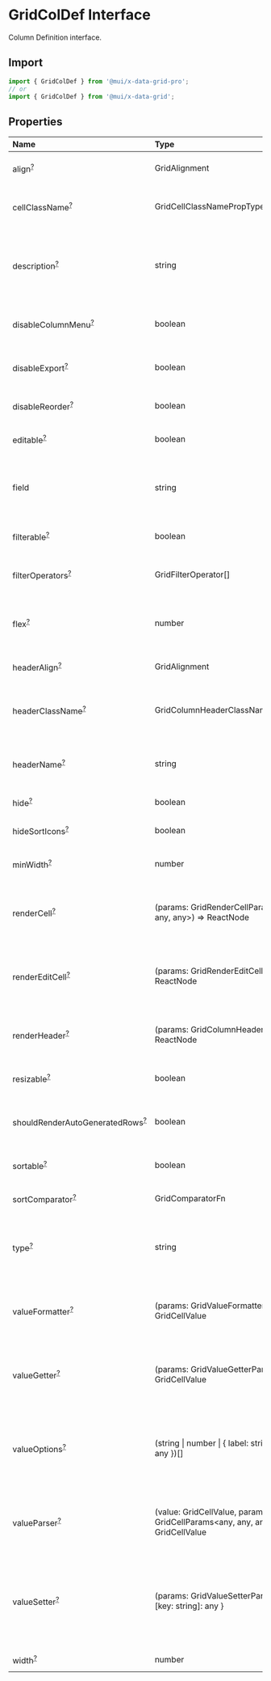 # GridColDef Interface

<p class="description">Column Definition interface.</p>

## Import

```js
import { GridColDef } from '@mui/x-data-grid-pro';
// or
import { GridColDef } from '@mui/x-data-grid';
```

## Properties

| Name                                                                                                            | Type                                                                                                                    | Default                                          | Description                                                                                                             |
| :-------------------------------------------------------------------------------------------------------------- | :---------------------------------------------------------------------------------------------------------------------- | :----------------------------------------------- | :---------------------------------------------------------------------------------------------------------------------- |
| <span class="prop-name optional">align<sup><abbr title="optional">?</abbr></sup></span>                         | <span class="prop-type">GridAlignment</span>                                                                            |                                                  | Allows to align the column values in cells.                                                                             |
| <span class="prop-name optional">cellClassName<sup><abbr title="optional">?</abbr></sup></span>                 | <span class="prop-type">GridCellClassNamePropType</span>                                                                |                                                  | Class name that will be added in cells for that column.                                                                 |
| <span class="prop-name optional">description<sup><abbr title="optional">?</abbr></sup></span>                   | <span class="prop-type">string</span>                                                                                   |                                                  | The description of the column rendered as tooltip if the column header name is not fully displayed.                     |
| <span class="prop-name optional">disableColumnMenu<sup><abbr title="optional">?</abbr></sup></span>             | <span class="prop-type">boolean</span>                                                                                  | <span class="prop-default">false<br /></span>    | If `true`, the column menu is disabled for this column.                                                                 |
| <span class="prop-name optional">disableExport<sup><abbr title="optional">?</abbr></sup></span>                 | <span class="prop-type">boolean</span>                                                                                  | <span class="prop-default">false<br /></span>    | If `true`, this column will not be included in exports.                                                                 |
| <span class="prop-name optional">disableReorder<sup><abbr title="optional">?</abbr></sup></span>                | <span class="prop-type">boolean</span>                                                                                  | <span class="prop-default">false<br /></span>    | If `true`, this column cannot be reordered.                                                                             |
| <span class="prop-name optional">editable<sup><abbr title="optional">?</abbr></sup></span>                      | <span class="prop-type">boolean</span>                                                                                  | <span class="prop-default">false<br /></span>    | If `true`, the cells of the column are editable.                                                                        |
| <span class="prop-name">field</span>                                                                            | <span class="prop-type">string</span>                                                                                   |                                                  | The column identifier. It's used to map with GridRowModel values.                                                       |
| <span class="prop-name optional">filterable<sup><abbr title="optional">?</abbr></sup></span>                    | <span class="prop-type">boolean</span>                                                                                  | <span class="prop-default">true<br /></span>     | If `true`, the column is filterable.                                                                                    |
| <span class="prop-name optional">filterOperators<sup><abbr title="optional">?</abbr></sup></span>               | <span class="prop-type">GridFilterOperator[]</span>                                                                     |                                                  | Allows setting the filter operators for this column.                                                                    |
| <span class="prop-name optional">flex<sup><abbr title="optional">?</abbr></sup></span>                          | <span class="prop-type">number</span>                                                                                   |                                                  | If set, it indicates that a column has fluid width. Range [0, ∞).                                                       |
| <span class="prop-name optional">headerAlign<sup><abbr title="optional">?</abbr></sup></span>                   | <span class="prop-type">GridAlignment</span>                                                                            |                                                  | Header cell element alignment.                                                                                          |
| <span class="prop-name optional">headerClassName<sup><abbr title="optional">?</abbr></sup></span>               | <span class="prop-type">GridColumnHeaderClassNamePropType</span>                                                        |                                                  | Class name that will be added in the column header cell.                                                                |
| <span class="prop-name optional">headerName<sup><abbr title="optional">?</abbr></sup></span>                    | <span class="prop-type">string</span>                                                                                   |                                                  | The title of the column rendered in the column header cell.                                                             |
| <span class="prop-name optional">hide<sup><abbr title="optional">?</abbr></sup></span>                          | <span class="prop-type">boolean</span>                                                                                  | <span class="prop-default">false<br /></span>    | If `true`, hide the column.                                                                                             |
| <span class="prop-name optional">hideSortIcons<sup><abbr title="optional">?</abbr></sup></span>                 | <span class="prop-type">boolean</span>                                                                                  | <span class="prop-default">false<br /></span>    | Toggle the visibility of the sort icons.                                                                                |
| <span class="prop-name optional">minWidth<sup><abbr title="optional">?</abbr></sup></span>                      | <span class="prop-type">number</span>                                                                                   | <span class="prop-default">50<br /></span>       | Sets the minimum width of a column.                                                                                     |
| <span class="prop-name optional">renderCell<sup><abbr title="optional">?</abbr></sup></span>                    | <span class="prop-type">(params: GridRenderCellParams&lt;any, any, any&gt;) =&gt; ReactNode</span>                      |                                                  | Allows to override the component rendered as cell for this column.                                                      |
| <span class="prop-name optional">renderEditCell<sup><abbr title="optional">?</abbr></sup></span>                | <span class="prop-type">(params: GridRenderEditCellParams) =&gt; ReactNode</span>                                       |                                                  | Allows to override the component rendered in edit cell mode for this column.                                            |
| <span class="prop-name optional">renderHeader<sup><abbr title="optional">?</abbr></sup></span>                  | <span class="prop-type">(params: GridColumnHeaderParams) =&gt; ReactNode</span>                                         |                                                  | Allows to render a component in the column header cell.                                                                 |
| <span class="prop-name optional">resizable<sup><abbr title="optional">?</abbr></sup></span>                     | <span class="prop-type">boolean</span>                                                                                  | <span class="prop-default">true<br /></span>     | If `true`, the column is resizable.                                                                                     |
| <span class="prop-name optional">shouldRenderAutoGeneratedRows<sup><abbr title="optional">?</abbr></sup></span> | <span class="prop-type">boolean</span>                                                                                  |                                                  | If `true`, the `renderCell` will be called for the auto generated rows                                                  |
| <span class="prop-name optional">sortable<sup><abbr title="optional">?</abbr></sup></span>                      | <span class="prop-type">boolean</span>                                                                                  | <span class="prop-default">true<br /></span>     | If `true`, the column is sortable.                                                                                      |
| <span class="prop-name optional">sortComparator<sup><abbr title="optional">?</abbr></sup></span>                | <span class="prop-type">GridComparatorFn</span>                                                                         |                                                  | A comparator function used to sort rows.                                                                                |
| <span class="prop-name optional">type<sup><abbr title="optional">?</abbr></sup></span>                          | <span class="prop-type">string</span>                                                                                   | <span class="prop-default">'string'<br /></span> | Type allows to merge this object with a default definition [GridColDef](/api/data-grid/grid-col-def/).                  |
| <span class="prop-name optional">valueFormatter<sup><abbr title="optional">?</abbr></sup></span>                | <span class="prop-type">(params: GridValueFormatterParams) =&gt; GridCellValue</span>                                   |                                                  | Function that allows to apply a formatter before rendering its value.                                                   |
| <span class="prop-name optional">valueGetter<sup><abbr title="optional">?</abbr></sup></span>                   | <span class="prop-type">(params: GridValueGetterParams) =&gt; GridCellValue</span>                                      |                                                  | Function that allows to get a specific data instead of field to render in the cell.                                     |
| <span class="prop-name optional">valueOptions<sup><abbr title="optional">?</abbr></sup></span>                  | <span class="prop-type">(string \| number \| { label: string; value: any })[]</span>                                    |                                                  | To be used in combination with `type: 'singleSelect'`. This is an array of the possible cell values and labels.         |
| <span class="prop-name optional">valueParser<sup><abbr title="optional">?</abbr></sup></span>                   | <span class="prop-type">(value: GridCellValue, params?: GridCellParams&lt;any, any, any&gt;) =&gt; GridCellValue</span> |                                                  | Function that takes the user-entered value and converts it to a value used internally.                                  |
| <span class="prop-name optional">valueSetter<sup><abbr title="optional">?</abbr></sup></span>                   | <span class="prop-type">(params: GridValueSetterParams) =&gt; { [key: string]: any }</span>                             |                                                  | Function that allows to customize how the entered value is stored in the row.<br />It only works with cell/row editing. |
| <span class="prop-name optional">width<sup><abbr title="optional">?</abbr></sup></span>                         | <span class="prop-type">number</span>                                                                                   | <span class="prop-default">100<br /></span>      | Set the width of the column.                                                                                            |
